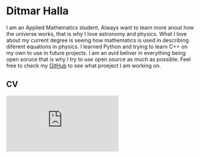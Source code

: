 # Ditmar Halla
I am an Applied Mathematics student. Always want to learn more anout how the universe works, that is why I love astronomy and physics. What I love about my current degree is seeing how mathematics is used in describing diferent equations in physics. I learned Python and trying to learn C++ on my own to use in future projects. I am an avid beliver in everything being open soruce that is why I try to use open source as much as possible. Feel free to check my [GitHub](https://github.com/ditmarhalla) to see what proeject I am working on.

## CV

![CV_Ditmar_Halla](https://github.com/ditmarhalla/ditmarhalla.github.io/blob/gh-pages/CV%20-%20Halla_Ditmar_EN.pdf)
